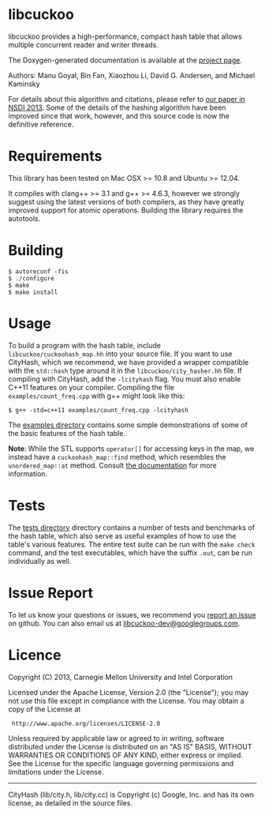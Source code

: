 libcuckoo
=========

libcuckoo provides a high-performance, compact hash table that allows
multiple concurrent reader and writer threads.

The Doxygen-generated documentation is available at the
[project page](http://efficient.github.io/libcuckoo/).

Authors: Manu Goyal, Bin Fan, Xiaozhou Li, David G. Andersen, and Michael Kaminsky

For details about this algorithm and citations, please refer to
[our paper in NSDI 2013][1]. Some of the details of the hashing
algorithm have been improved since that work, however, and this source
code is now the definitive reference.

   [1]: http://www.cs.cmu.edu/~dga/papers/memc3-nsdi2013.pdf "MemC3: Compact and Concurrent Memcache with Dumber Caching and Smarter Hashing"

Requirements
================

This library has been tested on Mac OSX >= 10.8 and Ubuntu >= 12.04.

It compiles with clang++ >= 3.1 and g++ >= 4.6.3, however we strongly
suggest using the latest versions of both compilers, as they have
greatly improved support for atomic operations. Building the library
requires the autotools.

Building
==========

    $ autoreconf -fis
    $ ./configure
    $ make
    $ make install

Usage
==========

To build a program with the hash table, include
``libcuckoo/cuckoohash_map.hh`` into your source file. If you want to
use CityHash, which we recommend, we have provided a wrapper
compatible with the ``std::hash`` type around it in the
``libcuckoo/city_hasher.hh`` file. If compiling with CityHash, add the
``-lcityhash`` flag. You must also enable C++11 features on your
compiler. Compiling the file ``examples/count_freq.cpp`` with g++
might look like this:

    $ g++ -std=c++11 examples/count_freq.cpp -lcityhash

The
[examples directory](https://github.com/efficient/libcuckoo/tree/master/examples)
contains some simple demonstrations of some of the basic features of
the hash table.

**Note**: While the STL supports ``operator[]`` for accessing keys in
  the map, we instead have a ``cuckoohash_map::find`` method, which
  resembles the ``unordered_map::at`` method. Consult
  [the documentation](http://efficient.github.io/libcuckoo/classcuckoohash__map.html#addc0721a99193e0af53b34e2170fd6b5)
  for more information.

Tests
==========

The
[tests directory](https://github.com/efficient/libcuckoo/tree/master/tests)
directory contains a number of tests and benchmarks of the hash table,
which also serve as useful examples of how to use the table's various
features. The entire test suite can be run with the ``make check``
command, and the test executables, which have the suffix ``.out``, can
be run individually as well.

Issue Report
============

To let us know your questions or issues, we recommend you
[report an issue](https://github.com/efficient/libcuckoo/issues) on
github. You can also email us at
[libcuckoo-dev@googlegroups.com](mailto:libcuckoo-dev@googlegroups.com).

Licence
===========
Copyright (C) 2013, Carnegie Mellon University and Intel Corporation

Licensed under the Apache License, Version 2.0 (the "License");
you may not use this file except in compliance with the License.
You may obtain a copy of the License at

     http://www.apache.org/licenses/LICENSE-2.0

Unless required by applicable law or agreed to in writing, software
distributed under the License is distributed on an "AS IS" BASIS,
WITHOUT WARRANTIES OR CONDITIONS OF ANY KIND, either express or implied.
See the License for the specific language governing permissions and
limitations under the License.

---------------------------

CityHash (lib/city.h, lib/city.cc) is Copyright (c) Google, Inc. and
has its own license, as detailed in the source files.
